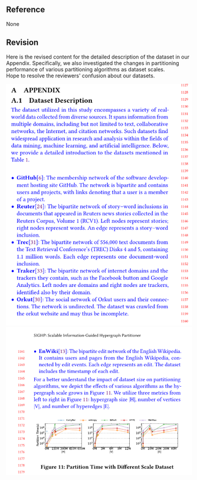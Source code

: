 ## Reference 
None

## Revision

Here is the revised content for the detailed description of the dataset in our Appendix. Specifically, we also investigated the changes in partitioning performance of various partitioning algorithms as dataset scales.  
Hope to resolve the reviewers' confusion about our datasets.  

![](./pic/dataseDescription.png)
![](./pic/dataseDescription2.png)